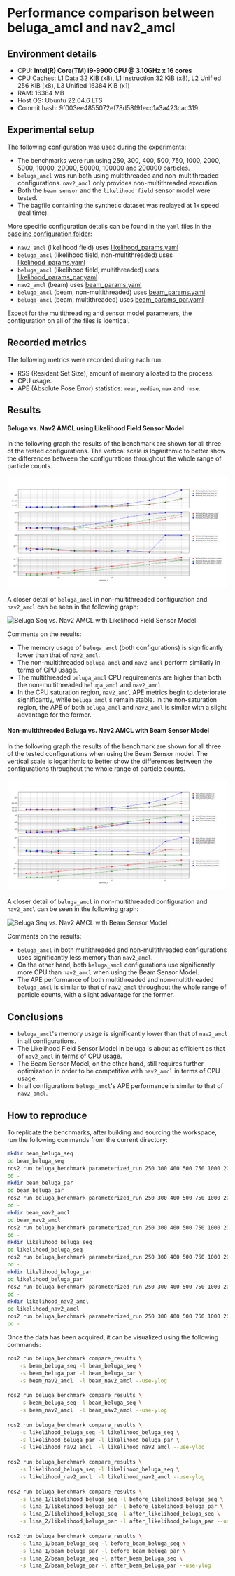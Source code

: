 # Performance comparison between beluga_amcl and nav2_amcl

## Environment details

- CPU: **Intel(R) Core(TM) i9-9900 CPU @ 3.10GHz x 16 cores**
- CPU Caches: L1 Data 32 KiB (x8), L1 Instruction 32 KiB (x8), L2 Unified 256 KiB (x8), L3 Unified 16384 KiB (x1)
- RAM: 16384 MB
- Host OS: Ubuntu 22.04.6 LTS
- Commit hash: 9f003ee4855072ef78d58f91ecc1a3a423cac319

## Experimental setup

The following configuration was used during the experiments:

- The benchmarks were run using 250, 300, 400, 500, 750, 1000, 2000, 5000, 10000, 20000, 50000, 100000 and 200000 particles.
- `beluga_amcl` was run both using multithreaded and non-multithreaded configurations. `nav2_amcl` only provides non-multithreaded execution.
- Both the `beam sensor` and the `likelihood field` sensor model were tested.
- The bagfile containing the synthetic dataset was replayed at 1x speed (real time).

More specific configuration details can be found in the `yaml` files in the [baseline configuration folder](../baseline_configurations/):

- `nav2_amcl` (likelihood field) uses [likelihood_params.yaml](likelihood_params.yaml)
- `beluga_amcl` (likelihood field, non-multithreaded) uses [likelihood_params.yaml](likelihood_params.yaml)
- `beluga_amcl` (likelihood field, multithreaded) uses [likelihood_params_par.yaml](likelihood_params_par.yaml)
- `nav2_amcl` (beam) uses [beam_params.yaml](beam_params.yaml)
- `beluga_amcl` (beam, non-multithreaded) uses [beam_params.yaml](beam_params.yaml)
- `beluga_amcl` (beam, multithreaded) uses [beam_params_par.yaml](beam_params_par.yaml)

Except for the multithreading and sensor model parameters, the configuration on all of the files is identical.

## Recorded metrics

The following metrics were recorded during each run:

- RSS (Resident Set Size), amount of memory alloated to the process.
- CPU usage.
- APE (Absolute Pose Error) statistics: `mean`, `median`, `max` and `rmse`.

## Results

#### Beluga vs. Nav2 AMCL using Likelihood Field Sensor Model

In the following graph the results of the benchmark are shown for all three of the tested configurations. The vertical scale is logarithmic to better show the differences between the configurations throughout the whole range of particle counts.

![Beluga Seq vs Beluga Par vs. Nav2 AMCL with Likelihood Field Sensor Model](likelihood_beluga_vs_beluga_vs_amcl.png)

A closer detail of `beluga_amcl` in non-multithreaded configuration and `nav2_amcl` can be seen in the following graph:

![Beluga Seq vs. Nav2 AMCL with Likelihood Field Sensor Model](likelihood_beluga_seq_vs_amcl_log.png)

Comments on the results:

- The memory usage of `beluga_amcl` (both configurations) is significantly lower than that of `nav2_amcl`.
- The non-multithreaded `beluga_amcl` and `nav2_amcl` perform similarly in terms of CPU usage.
- The multithreaded `beluga_amcl` CPU requirements are higher than both the non-multithreaded `beluga_amcl` and `nav2_amcl`.
- In the CPU saturation region, `nav2_amcl` APE metrics begin to deteriorate significantly, while `beluga_amcl`'s remain stable. In the non-saturation region, the APE of both `beluga_amcl` and `nav2_amcl` is similar with a slight advantage for the former.

#### Non-multithreaded Beluga vs. Nav2 AMCL with Beam Sensor Model

In the following graph the results of the benchmark are shown for all three of the tested configurations when using the Beam Sensor model. The vertical scale is logarithmic to better show the differences between the configurations throughout the whole range of particle counts.

![Beluga Seq vs Beluga Par vs. Nav2 AMCL with Beam Sensor Model](beam_beluga_vs_beluga_vs_amcl.png)

A closer detail of `beluga_amcl` in non-multithreaded configuration and `nav2_amcl` can be seen in the following graph:

![Beluga Seq vs. Nav2 AMCL with Beam Sensor Model](beam_beluga_seq_vs_amcl_log.png)

Comments on the results:

- `beluga_amcl` in both multithreaded and non-multithreaded configurations uses significantly less memory than `nav2_amcl`.
- On the other hand, both `beluga_amcl` configurations use significantly more CPU than `nav2_amcl` when using the Beam Sensor Model.
- The APE performance of both multithreaded and non-multithreaded `beluga_amcl` is similar to that of `nav2_amcl` throughout the whole range of particle counts, with a slight advantage for the former.

## Conclusions

- `beluga_amcl`'s memory usage is significantly lower than that of `nav2_amcl` in all configurations.
- The Likelihood Field Sensor Model in beluga is about as efficient as that of `nav2_amcl` in terms of CPU usage.
- The Beam Sensor Model, on the other hand, still requires further optimization in order to be competitive with `nav2_amcl` in terms of CPU usage.
- In all configurations `beluga_amcl`'s APE performance is similar to that of `nav2_amcl`.

## How to reproduce

To replicate the benchmarks, after building and sourcing the workspace, run the following commands from the current directory:

```bash
mkdir beam_beluga_seq
cd beam_beluga_seq
ros2 run beluga_benchmark parameterized_run 250 300 400 500 750 1000 2000 5000 10000 20000 50000 100000 200000  --params-file ../../baseline_configurations/beam_params.yaml
cd -
mkdir beam_beluga_par
cd beam_beluga_par
ros2 run beluga_benchmark parameterized_run 250 300 400 500 750 1000 2000 5000 10000 20000 50000 100000 200000  --params-file ../../baseline_configurations/beam_params_par.yaml
cd -
mkdir beam_nav2_amcl
cd beam_nav2_amcl
ros2 run beluga_benchmark parameterized_run 250 300 400 500 750 1000 2000 5000 10000 20000 50000 100000 200000 --params-file ../../baseline_configurations/beam_params.yaml --package nav2_amcl --executable amcl
cd -
mkdir likelihood_beluga_seq
cd likelihood_beluga_seq
ros2 run beluga_benchmark parameterized_run 250 300 400 500 750 1000 2000 5000 10000 20000 50000 100000 200000  --params-file ../../baseline_configurations/likelihood_params.yaml
cd -
mkdir likelihood_beluga_par
cd likelihood_beluga_par
ros2 run beluga_benchmark parameterized_run 250 300 400 500 750 1000 2000 5000 10000 20000 50000 100000 200000  --params-file ../../baseline_configurations/likelihood_params_par.yaml
cd -
mkdir likelihood_nav2_amcl
cd likelihood_nav2_amcl
ros2 run beluga_benchmark parameterized_run 250 300 400 500 750 1000 2000 5000 10000 20000 50000 100000 200000 --params-file ../../baseline_configurations/likelihood_params.yaml --package nav2_amcl --executable amcl
cd -
```

Once the data has been acquired, it can be visualized using the following commands:

```bash
ros2 run beluga_benchmark compare_results \
    -s beam_beluga_seq -l beam_beluga_seq \
    -s beam_beluga_par -l beam_beluga_par \
    -s beam_nav2_amcl  -l beam_nav2_amcl --use-ylog

ros2 run beluga_benchmark compare_results \
    -s beam_beluga_seq -l beam_beluga_seq \
    -s beam_nav2_amcl  -l beam_nav2_amcl --use-ylog

ros2 run beluga_benchmark compare_results \
    -s likelihood_beluga_seq -l likelihood_beluga_seq \
    -s likelihood_beluga_par -l likelihood_beluga_par \
    -s likelihood_nav2_amcl  -l likelihood_nav2_amcl --use-ylog

ros2 run beluga_benchmark compare_results \
    -s likelihood_beluga_seq -l likelihood_beluga_seq \
    -s likelihood_nav2_amcl  -l likelihood_nav2_amcl --use-ylog

ros2 run beluga_benchmark compare_results \
    -s lima_1/likelihood_beluga_seq -l before_likelihood_beluga_seq \
    -s lima_1/likelihood_beluga_par -l before_likelihood_beluga_par \
    -s lima_2/likelihood_beluga_seq -l after_likelihood_beluga_seq \
    -s lima_2/likelihood_beluga_par -l after_likelihood_beluga_par --use-ylog

ros2 run beluga_benchmark compare_results \
    -s lima_1/beam_beluga_seq -l before_beam_beluga_seq \
    -s lima_1/beam_beluga_par -l before_beam_beluga_par \
    -s lima_2/beam_beluga_seq -l after_beam_beluga_seq \
    -s lima_2/beam_beluga_par -l after_beam_beluga_par --use-ylog
```
